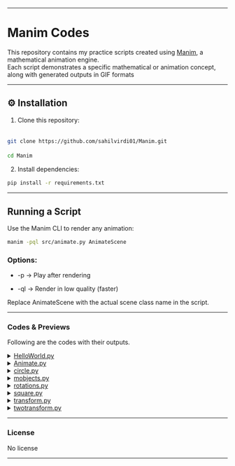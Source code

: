 
---

# Manim Codes

This repository contains my practice scripts created using [Manim](https://www.manim.community/), a mathematical animation engine.  
Each script demonstrates a specific mathematical or animation concept, along with generated outputs in GIF formats

---


## ⚙️ Installation
1. Clone this repository:
```bash

git clone https://github.com/sahilvirdi01/Manim.git

cd Manim
```
2. Install dependencies:


```bash
pip install -r requirements.txt
```

---

## Running a Script

Use the Manim CLI to render any animation:
```bash
manim -pql src/animate.py AnimateScene
```
### Options:

 - -p → Play after rendering

 - -ql → Render in low quality (faster)

Replace AnimateScene with the actual scene class name in the script.


---

### Codes & Previews
Following are the codes with their outputs.  

   <details>
    <summary><a href="src/example.py">HelloWorld.py</a></summary>
    <p>This program creates a text animation saying "Hello World". </p>
    <h3> Output </h3>
    <img src="media/gifs/Helloworld.gif">
   </details>
  
  
   <details>
    <summary><a href="src/animate.py">Animate.py</a></summary>
    <p>This code creates a square that tilts and transforms into circle </p>
    <h3> Output </h3>
    <img src="media/gifs/animate.gif">
   </details>
  
  
   <details>
    <summary><a href="src/circle.py">circle.py</a></summary>
    <p>This code creates a circle. </p>
    <h3> Output </h3>
    <img src="media/gifs/CreateCircle.gif">
   </details>
  
  
   <details>
    <summary><a href="src/mobjects.py">mobjects.py</a></summary>
    <p>This code creates a circle annd a square . </p>
    <h3> Output </h3>
    <img src="media/gifs/squareandcircle.gif">
   </details>
  
  
   <details>
    <summary><a href="src/rotations.py">rotations.py</a></summary>
    <p>This code creates two squares that plays two different animations</p>
    <h3> Output </h3>
    <img src="media/gifs/rotations.gif">
   </details>
  
  
   <details>
    <summary><a href="src/square.py">square.py</a></summary>
    <p>This code creates a square. </p>
    <h3> Output </h3>
    <img src="media/gifs/square.gif">
   </details>
  
  
   <details>
    <summary><a href="src/transform.py">transform.py</a></summary>
    <p>This code creates a tilted square that transforms into circle. </p>
    <h3> Output </h3>
    <img src="media/gifs/SquareToCircle.gif">
   </details>
  
  
   <details>
    <summary><a href="src/twotransform.py">twotransform.py</a></summary>
    <p>This code creates animation in which a circle transforms into a square and then square transforms into circle </p>
    <h3> Output </h3>
    <img src="media/gifs/TwoTransforms.gif">
   </details>
  
</ul>

---

### License
No license
<!--This project is licensed under the MIT License.-->

---

